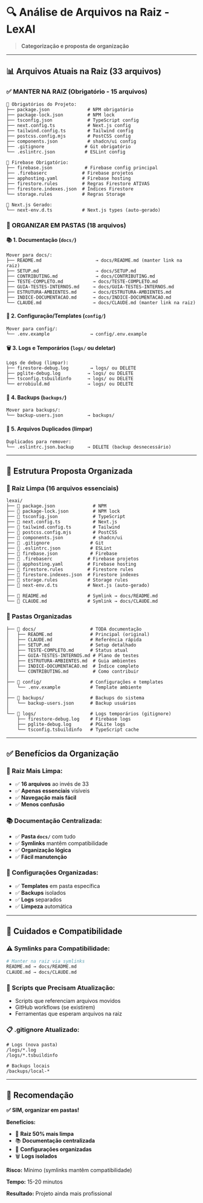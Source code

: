 # 🔍 **Análise de Arquivos na Raiz - LexAI**

> **Categorização e proposta de organização**

---

## 📊 **Arquivos Atuais na Raiz (33 arquivos)**

### **✅ MANTER NA RAIZ (Obrigatório - 15 arquivos)**
```
📁 Obrigatórios do Projeto:
├── package.json              # NPM obrigatório
├── package-lock.json         # NPM lock
├── tsconfig.json             # TypeScript config
├── next.config.ts            # Next.js config
├── tailwind.config.ts        # Tailwind config
├── postcss.config.mjs        # PostCSS config
├── components.json           # shadcn/ui config
├── .gitignore               # Git obrigatório
└── .eslintrc.json           # ESLint config

📁 Firebase Obrigatório:
├── firebase.json            # Firebase config principal
├── .firebaserc             # Firebase projetos
├── apphosting.yaml         # Firebase hosting
├── firestore.rules         # Regras Firestore ATIVAS
├── firestore.indexes.json  # Índices Firestore
└── storage.rules           # Regras Storage

📁 Next.js Gerado:
└── next-env.d.ts           # Next.js types (auto-gerado)
```

### **📁 ORGANIZAR EM PASTAS (18 arquivos)**

#### **📚 1. Documentação (`docs/`)**
```
Mover para docs/:
├── README.md                    → docs/README.md (manter link na raiz)
├── SETUP.md                     → docs/SETUP.md  
├── CONTRIBUTING.md              → docs/CONTRIBUTING.md
├── TESTE-COMPLETO.md           → docs/TESTE-COMPLETO.md
├── GUIA-TESTES-INTERNOS.md     → docs/GUIA-TESTES-INTERNOS.md
├── ESTRUTURA-AMBIENTES.md      → docs/ESTRUTURA-AMBIENTES.md
├── INDICE-DOCUMENTACAO.md      → docs/INDICE-DOCUMENTACAO.md
└── CLAUDE.md                   → docs/CLAUDE.md (manter link na raiz)
```

#### **🔧 2. Configuração/Templates (`config/`)**
```
Mover para config/:
└── .env.example               → config/.env.example
```

#### **🗑️ 3. Logs e Temporários (`logs/` ou deletar)**
```
Logs de debug (limpar):
├── firestore-debug.log        → logs/ ou DELETE
├── pglite-debug.log          → logs/ ou DELETE
├── tsconfig.tsbuildinfo      → logs/ ou DELETE
└── errobiuld.md              → logs/ ou DELETE
```

#### **💾 4. Backups (`backups/`)**
```
Mover para backups/:
└── backup-users.json         → backups/
```

#### **🔄 5. Arquivos Duplicados (limpar)**
```
Duplicados para remover:
└── .eslintrc.json.backup     → DELETE (backup desnecessário)
```

---

## 🎯 **Estrutura Proposta Organizada**

### **📁 Raiz Limpa (16 arquivos essenciais)**
```
lexai/
├── 📄 package.json              # NPM 
├── 📄 package-lock.json         # NPM lock
├── 📄 tsconfig.json             # TypeScript
├── 📄 next.config.ts            # Next.js
├── 📄 tailwind.config.ts        # Tailwind
├── 📄 postcss.config.mjs        # PostCSS
├── 📄 components.json           # shadcn/ui
├── 📄 .gitignore               # Git
├── 📄 .eslintrc.json           # ESLint
├── 📄 firebase.json            # Firebase
├── 📄 .firebaserc             # Firebase projetos
├── 📄 apphosting.yaml         # Firebase hosting
├── 📄 firestore.rules         # Firestore rules
├── 📄 firestore.indexes.json  # Firestore indexes
├── 📄 storage.rules           # Storage rules
├── 📄 next-env.d.ts           # Next.js (auto-gerado)
│
├── 📄 README.md               # Symlink → docs/README.md
└── 📄 CLAUDE.md               # Symlink → docs/CLAUDE.md
```

### **📁 Pastas Organizadas**
```
├── 📁 docs/                    # TODA documentação
│   ├── README.md              # Principal (original)
│   ├── CLAUDE.md              # Referência rápida
│   ├── SETUP.md               # Setup detalhado
│   ├── TESTE-COMPLETO.md      # Status atual
│   ├── GUIA-TESTES-INTERNOS.md # Plano de testes
│   ├── ESTRUTURA-AMBIENTES.md  # Guia ambientes
│   ├── INDICE-DOCUMENTACAO.md  # Índice completo
│   └── CONTRIBUTING.md         # Como contribuir
│
├── 📁 config/                  # Configurações e templates
│   └── .env.example           # Template ambiente
│
├── 📁 backups/                 # Backups do sistema
│   └── backup-users.json      # Backup usuários
│
└── 📁 logs/                    # Logs temporários (gitignore)
    ├── firestore-debug.log    # Firebase logs
    ├── pglite-debug.log       # PGLite logs  
    └── tsconfig.tsbuildinfo   # TypeScript cache
```

---

## ✅ **Benefícios da Organização**

### **🧹 Raiz Mais Limpa:**
- ✅ **16 arquivos** ao invés de 33
- ✅ **Apenas essenciais** visíveis
- ✅ **Navegação mais fácil**
- ✅ **Menos confusão**

### **📚 Documentação Centralizada:**
- ✅ **Pasta `docs/`** com tudo
- ✅ **Symlinks** mantêm compatibilidade
- ✅ **Organização lógica**
- ✅ **Fácil manutenção**

### **🔧 Configurações Organizadas:**
- ✅ **Templates** em pasta específica
- ✅ **Backups** isolados
- ✅ **Logs** separados
- ✅ **Limpeza** automática

---

## 🚨 **Cuidados e Compatibilidade**

### **⚠️ Symlinks para Compatibilidade:**
```bash
# Manter na raiz via symlinks
README.md → docs/README.md
CLAUDE.md → docs/CLAUDE.md
```

### **🔄 Scripts que Precisam Atualização:**
- Scripts que referenciam arquivos movidos
- GitHub workflows (se existirem)
- Ferramentas que esperam arquivos na raiz

### **📋 .gitignore Atualizado:**
```
# Logs (nova pasta)
/logs/*.log
/logs/*.tsbuildinfo

# Backups locais
/backups/local-*
```

---

## 🎯 **Recomendação**

**✅ SIM, organizar em pastas!**

**Benefícios:**
- 🧹 **Raiz 50% mais limpa**
- 📚 **Documentação centralizada** 
- 🔧 **Configurações organizadas**
- 🗑️ **Logs isolados**

**Risco:** Mínimo (symlinks mantêm compatibilidade)

**Tempo:** 15-20 minutos

**Resultado:** Projeto ainda mais profissional
